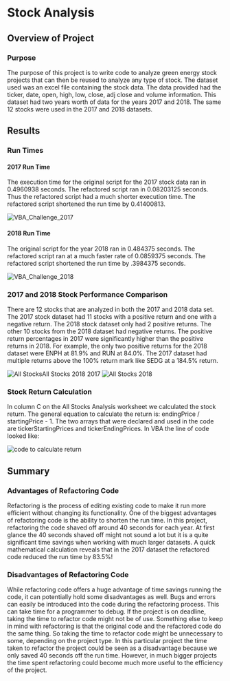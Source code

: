 # Stock Analysis 


## Overview of Project
### Purpose
The purpose of this project is to write code to analyze green energy stock projects that can then be reused to analyze any type of stock. The dataset used was an excel file containing the stock data. The data provided had the ticker, date, open, high, low, close, adj close and volume information. This dataset had two years worth of data for the years 2017 and 2018. The same 12 stocks were used in the 2017 and 2018 datasets. 

## Results
### Run Times
#### 2017 Run Time
The execution time for the original script for the 2017 stock data ran in 0.4960938 seconds. The refactored script ran in 0.08203125 seconds. Thus the refactored script had a much shorter execution time. The refactored script shortened the run time by 0.41400813.

![VBA_Challenge_2017](https://user-images.githubusercontent.com/111299372/195908973-7e2141ca-0252-4b00-a40c-5a386c36f8cd.png)

#### 2018 Run Time
The original script for the year 2018 ran in 0.484375 seconds. The refactored script ran at a much faster rate of 0.0859375 seconds. The refactored script shortened the run time by .3984375 seconds. 

![VBA_Challenge_2018](https://user-images.githubusercontent.com/111299372/195908991-a65c6877-8bed-4d73-abb4-e8a7e00f80aa.png)

### 2017 and 2018 Stock Performance Comparison
There are 12 stocks that are analyzed in both the 2017 and 2018 data set. The 2017 stock dataset had 11 stocks with a positive return and one with a negative return. The 2018 stock dataset only had 2 positive returns. The other 10 stocks from the 2018 dataset had negative returns. The positive return percentages in 2017 were significantly higher than the positive returns in 2018. For example, the only two positive returns for the 2018 dataset were ENPH at 81.9% and RUN at 84.0%. The 2017 dataset had multiple returns above the 100% return mark like SEDG at a 184.5% return. 

![All Stocks![All Stocks 2018](https://user-images.githubusercontent.com/111299372/195909048-1c557f9f-c6f5-4d1f-bb42-4946855bac5a.png)
 2017](https://user-images.githubusercontent.com/111299372/195909008-6a005977-e1e6-4195-b6b2-642f3e0f1b8c.png)
![All Stocks 2018](https://user-images.githubusercontent.com/111299372/195917308-2f864acd-516e-4c35-b620-235e8ff44a13.png)

### Stock Return Calculation
In column C on the All Stocks Analysis worksheet we calculated the stock return. The general equation to calculate the return is: endingPrice / startingPrice - 1. The two arrays that were declared and used in the code are tickerStartingPrices and tickerEndingPrices. In VBA the line of code looked like: 

![code to calculate return](https://user-images.githubusercontent.com/111299372/195909073-7e2d3b7e-51de-4996-b8d7-1b5debbd35c4.png)



## Summary 
### Advantages of Refactoring Code
Refactoring is the process of editing existing code to make it run more efficient without changing its functionality. One of the biggest advantages of refactoring code is the ability to shorten the run time. In this project, refactoring the code shaved off around 40 seconds for each year. At first glance the 40 seconds shaved off might not sound a lot but it is a quite significant time savings when working with much larger datasets. A quick mathematical calculation reveals that in the 2017 dataset the refactored code reduced the run time by 83.5%! 


### Disadvantages of Refactoring Code
While refactoring code offers a huge advantage of time savings running the code, it can potentially hold some disadvantages as well. Bugs and errors can easily be introduced into the code during the refactoring process. This can take time for a programmer to debug. If the project is on deadline, taking the time to refactor code might not be of use. Something else to keep in mind with refactoring is that the original code and the refactored code do the same thing. So taking the time to refactor code might be unnecessary to some, depending on the project type. In this particular project the time taken to refactor the project could be seen as a disadvantage because we only saved 40 seconds off the run time. However, in much bigger projects the time spent refactoring could become much more useful to the efficiency of the project.

